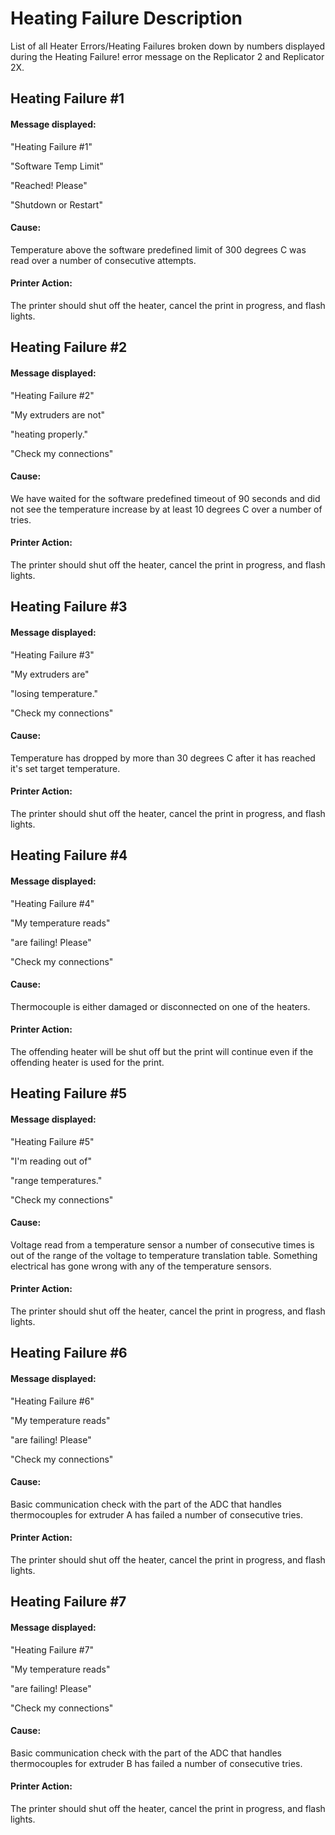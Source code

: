 Heating Failure Description
==========

List of all Heater Errors/Heating Failures broken down by numbers displayed during the Heating Failure! error message on the Replicator 2 and Replicator 2X.


Heating Failure #1
-----

#### Message displayed:

"Heating Failure #1"

"Software Temp Limit"

"Reached! Please"

"Shutdown or Restart"

#### Cause:

Temperature above the software predefined limit of 300 degrees C was read over a number of consecutive attempts.

#### Printer Action:

The printer should shut off the heater, cancel the print in progress, and flash lights.


Heating Failure #2
-----

#### Message displayed:

"Heating Failure #2"

"My extruders are not"

"heating properly."

"Check my connections"

#### Cause:

We have waited for the software predefined timeout of 90 seconds and did not see the temperature increase by at least 10 degrees C over a number of tries.

#### Printer Action:

The printer should shut off the heater, cancel the print in progress, and flash lights.


Heating Failure #3
-----

#### Message displayed:

"Heating Failure #3"

"My extruders are"

"losing temperature."

"Check my connections"

#### Cause:

Temperature has dropped by more than 30 degrees C after it has reached it's set target temperature.

#### Printer Action:

The printer should shut off the heater, cancel the print in progress, and flash lights.

Heating Failure #4
-----

#### Message displayed:

"Heating Failure #4"

"My temperature reads"

"are failing! Please"

"Check my connections"

#### Cause:

Thermocouple is either damaged or disconnected on one of the heaters.

#### Printer Action:

The offending heater will be shut off but the print will continue even if the offending heater is used for the print.

Heating Failure #5
-----

#### Message displayed:

"Heating Failure #5"

"I'm reading out of"

"range temperatures."

"Check my connections"

#### Cause:

Voltage read from a temperature sensor a number of consecutive times is out of the range of the voltage to temperature translation table.  Something electrical has gone wrong with any of the temperature sensors.

#### Printer Action:

The printer should shut off the heater, cancel the print in progress, and flash lights.

Heating Failure #6
-----

#### Message displayed:

"Heating Failure #6"

"My temperature reads"

"are failing! Please"

"Check my connections"

#### Cause:

Basic communication check with the part of the ADC that handles thermocouples for extruder A has failed a number of consecutive tries.

#### Printer Action:

The printer should shut off the heater, cancel the print in progress, and flash lights.

Heating Failure #7
-----

#### Message displayed:

"Heating Failure #7"

"My temperature reads"

"are failing! Please"

"Check my connections"

#### Cause:

Basic communication check with the part of the ADC that handles thermocouples for extruder B has failed a number of consecutive tries.

#### Printer Action:

The printer should shut off the heater, cancel the print in progress, and flash lights.
